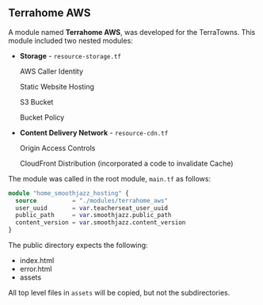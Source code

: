 ## Terrahome AWS

A module named **Terrahome AWS**, was developed for the TerraTowns. This module included two nested modules:

- **Storage** - `resource-storage.tf` 

  AWS Caller Identity

  Static Website Hosting

  S3 Bucket

  Bucket Policy

- **Content Delivery Network** - `resource-cdn.tf`

  Origin Access Controls

  CloudFront Distribution (incorporated a code to invalidate Cache)
  
The module was called in the root module, `main.tf` as follows:

```tf
module "home_smoothjazz_hosting" {
  source          = "./modules/terrahome_aws"
  user_uuid       = var.teacherseat_user_uuid
  public_path     = var.smoothjazz.public_path
  content_version = var.smoothjazz.content_version
}
```

The public directory expects the following:
- index.html
- error.html
- assets

All top level files in `assets` will be copied, but not the subdirectories.
